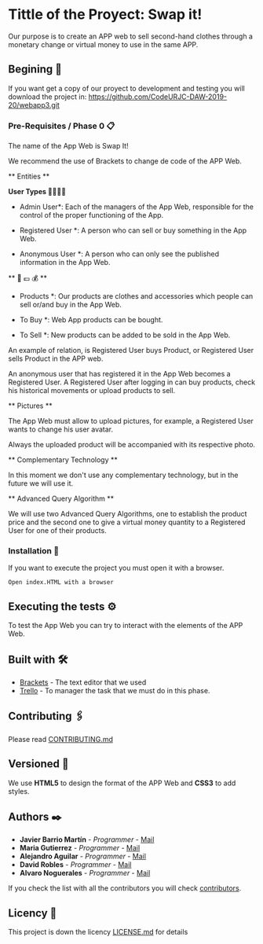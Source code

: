 # Tittle of the Proyect: Swap it!

Our purpose is to create an APP web to sell second-hand clothes through a monetary change or virtual money to use in the same APP.

## Begining 🚀

If you want get a copy of our proyect to development and testing you will download the project in: https://github.com/CodeURJC-DAW-2019-20/webapp3.git


### Pre-Requisites / Phase 0 📋

The name of the App Web is Swap It!

We recommend the use of Brackets to change de code of the APP Web.

** Entities **

**User Types 👨‍💼👩‍💼**

* Admin User*: Each of the managers of the App Web, responsible for the control of the proper functioning of the App.

* Registered User *: A person who can sell or buy something in the App Web.

* Anonymous User *: A person who can only see the published information in the App Web.

** 👕 💷 💰 **

* Products *: Our products are clothes and accessories which people can sell or/and buy in the App Web.

* To Buy *: Web App products can be bought.

* To Sell *: New products can be added to be sold in the App Web.

An example of relation, is Registered User buys Product, or Registered User sells Product in the APP web.


An anonymous user that has registered it in the App Web becomes a Registered User. A Registered User after logging in can buy products, check his historical movements or upload products to sell. 

** Pictures **

The App Web must allow to upload pictures, for example, a Registered User wants to change his user avatar.

Always the uploaded product will be accompanied with its respective photo.

** Complementary Technology ** 

In this moment we don't use any complementary technology, but in the future we will use it.

** Advanced Query Algorithm **

We will use two Advanced Query Algorithms, one to establish the product price and the second one to give a virtual money quantity to a Registered User for one of their products.

### Installation 🔧

If you want to execute the project you must open it with a browser.

```
Open index.HTML with a browser
```


## Executing the tests ⚙️

To test the App Web you can try to interact with the elements of the APP Web. 


## Built with 🛠️


* [Brackets](http://brackets.io/) - The text editor that we used
* [Trello](https://trello.com/b/7tXmEA17/daw) - To manager the task that we must do in this phase.

## Contributing 🖇️

Please read [CONTRIBUTING.md](https://gist.github.com/villanuevand/xxxxxx) 


## Versioned 📌

We use **HTML5** to design the format of the APP Web and **CSS3** to add styles. 

## Authors ✒️


* **Javier Barrio Martín** - *Programmer* - [Mail](j.barrio.2016@alumnos.urjc.es)
* **Maria Gutierrez** - *Programmer* - [Mail](m.gutierrezt.2016@alumnos.urjc.es)
* **Alejandro Aguilar** - *Programmer* - [Mail](a.aguilarf@alumnos.urjc.es)
* **David Robles** - *Programmer* - [Mail](d.robles.2016@alumnos.urjc.es)
* **Alvaro Noguerales** - *Programmer* - [Mail](a.noguerales.2016@alumnos.urjc.es)

If you check the list with all the contributors you will check [contributors](https://github.com/CodeURJC-DAW-2019-20/webapp3/graphs/contributors).

## Licency 📄

This project is down the licency [LICENSE.md](LICENSE.md) for details


